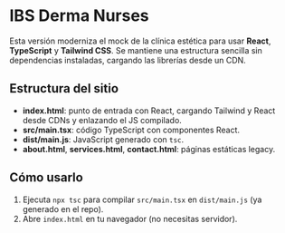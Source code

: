 # IBS Derma Nurses

Esta versión moderniza el mock de la clínica estética para usar **React**, **TypeScript** y **Tailwind CSS**. Se mantiene una estructura sencilla sin dependencias instaladas, cargando las librerías desde un CDN.

## Estructura del sitio
- **index.html**: punto de entrada con React, cargando Tailwind y React desde CDNs y enlazando el JS compilado.
- **src/main.tsx**: código TypeScript con componentes React.
- **dist/main.js**: JavaScript generado con `tsc`.
- **about.html**, **services.html**, **contact.html**: páginas estáticas legacy.

## Cómo usarlo
1. Ejecuta `npx tsc` para compilar `src/main.tsx` en `dist/main.js` (ya generado en el repo).
2. Abre `index.html` en tu navegador (no necesitas servidor).
